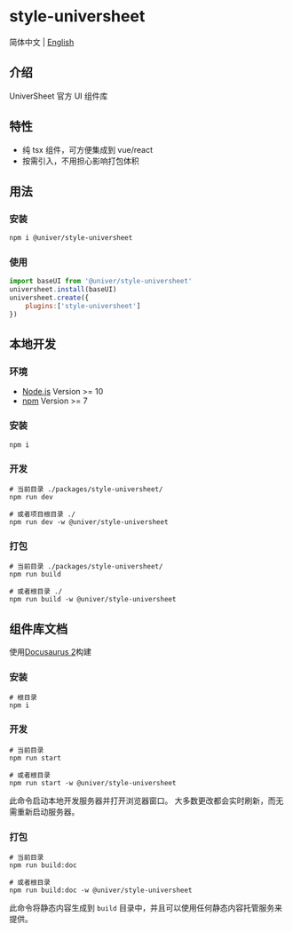 # style-universheet

简体中文 | [English](./README.md)

## 介绍

UniverSheet 官方 UI 组件库

## 特性

-   纯 tsx 组件，可方便集成到 vue/react
-   按需引入，不用担心影响打包体积

## 用法

### 安装

```bash
npm i @univer/style-universheet
```

### 使用

```js
import baseUI from '@univer/style-universheet'
universheet.install(baseUI)
universheet.create({
    plugins:['style-universheet']
})
```

## 本地开发

### 环境

-   [Node.js](https://nodejs.org/en/) Version >= 10
-   [npm](https://www.npmjs.com/) Version >= 7

### 安装

```
npm i
```

### 开发

```
# 当前目录 ./packages/style-universheet/
npm run dev

# 或者项目根目录 ./
npm run dev -w @univer/style-universheet
```

### 打包

```
# 当前目录 ./packages/style-universheet/
npm run build

# 或者根目录 ./
npm run build -w @univer/style-universheet
```

## 组件库文档

使用[Docusaurus 2](https://docusaurus.io/)构建

### 安装

```console
# 根目录
npm i
```

### 开发

```console
# 当前目录
npm run start

# 或者根目录
npm run start -w @univer/style-universheet
```

此命令启动本地开发服务器并打开浏览器窗口。 大多数更改都会实时刷新，而无需重新启动服务器。

### 打包

```console
# 当前目录
npm run build:doc

# 或者根目录
npm run build:doc -w @univer/style-universheet
```

此命令将静态内容生成到 `build` 目录中，并且可以使用任何静态内容托管服务来提供。
